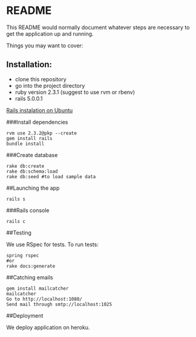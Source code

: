 # README

This README would normally document whatever steps are necessary to get the
application up and running.

Things you may want to cover:

## Installation:

* clone this repository
* go into the project directory
* ruby version 2.3.1 (suggest to use rvm or rbenv)
* rails 5.0.0.1

[Rails instalation on Ubuntu]( http://blog.wilgosz.pl/posts/ruby-on-rails/ruby-on-rails-instalacja-ubuntu-12-04 )

###Install dependencies

    rvm use 2.3.2@pkp --create
    gem install rails
    bundle install

###Create database

    rake db:create
    rake db:schema:load
    rake db:seed #to load sample data


##Launching the app

    rails s

###Rails console

    rails c

##Testing

We use RSpec for tests. To run tests:

    spring rspec
    #or
    rake docs:generate


##Catching emails

    gem install mailcatcher
    mailcatcher
    Go to http://localhost:1080/
    Send mail through smtp://localhost:1025

##Deployment

We deploy application on heroku.

